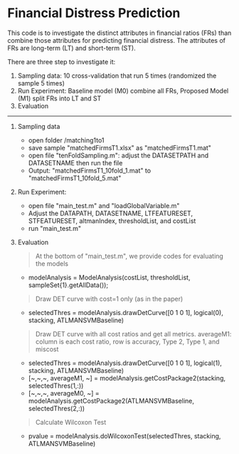 # Financial Distress Prediction
This code is to investigate the distinct attributes in financial ratios (FRs) than combine those attributes for predicting financial distress.
The attributes of FRs are long-term (LT) and short-term (ST).

There are three step to investigate it:
1. Sampling data: 10 cross-validation that run 5 times (randomized the sample 5 times)
2. Run Experiment: Baseline model (M0) combine all FRs, Proposed Model (M1) split FRs into LT and ST
3. Evaluation
-------------------------------------
1. Sampling data
   - open folder /matching1to1
   - save sample "matchedFirmsT1.xlsx" as "matchedFirmsT1.mat"
   - open file "tenFoldSampling.m": adjust the DATASETPATH and DATASETNAME then run the file
   - Output: "matchedFirmsT1_10fold_1.mat" to "matchedFirmsT1_10fold_5.mat"
2. Run Experiment:
   - open file "main_test.m" and "loadGlobalVariable.m"
   - Adjust the DATAPATH, DATASETNAME, LTFEATURESET, STFEATURESET, altmanIndex, thresholdList, and costList
   - run "main_test.m"
3. Evaluation
   > At the bottom of "main_test.m", we provide codes for evaluating the models
     - modelAnalysis = ModelAnalysis(costList, thresholdList, sampleSet{1}.getAllData());
   
     > Draw DET curve with cost=1 only (as in the paper)
     - selectedThres = modelAnalysis.drawDetCurve([0 1 0 1], logical(0), stacking, ATLMANSVMBaseline)
       
      > Draw DET curve with all cost ratios and get all metrics.
      > averageM1: column is each cost ratio, row is accuracy, Type 2, Type 1, and miscost
     - selectedThres = modelAnalysis.drawDetCurve([0 1 0 1], logical(1), stacking, ATLMANSVMBaseline)
     - [~,~,~, averageM1, ~] = modelAnalysis.getCostPackage2(stacking, selectedThres(1,:))
     - [~,~,~, averageM0, ~] = modelAnalysis.getCostPackage2(ATLMANSVMBaseline, selectedThres(2,:))

      > Calculate Wilcoxon Test
     - pvalue = modelAnalysis.doWilcoxonTest(selectedThres, stacking, ATLMANSVMBaseline)
